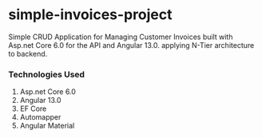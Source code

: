 # simple-invoices-project
Simple CRUD Application for Managing Customer Invoices built with Asp.net Core 6.0 for the API and Angular 13.0. applying N-Tier architecture to backend.

### Technologies Used
1. Asp.net Core 6.0
2. Angular 13.0
4. EF Core
5. Automapper
6. Angular Material
